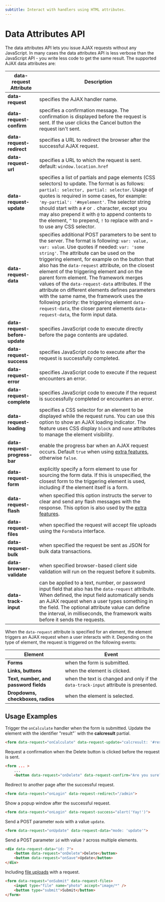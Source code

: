 ```yaml
---
subtitle: Interact with handlers using HTML attributes.
---
```

# Data Attributes API

The data attributes API lets you issue AJAX requests without any JavaScript. In many cases the data attributes API is less verbose than the JavaScript API - you write less code to get the same result. The supported AJAX data attributes are:

data-request Attribute | Description
------------- | -------------
**data-request** | specifies the AJAX handler name.
**data-request-confirm** | specifies a confirmation message. The confirmation is displayed before the request is sent. If the user clicks the Cancel button the request isn't sent.
**data-request-redirect** | specifies a URL to redirect the browser after the successful AJAX request.
**data-request-url** | specifies a URL to which the request is sent. default: `window.location.href`
**data-request-update** | specifies a list of partials and page elements (CSS selectors) to update. The format is as follows: `partial: selector, partial: selector`. Usage of quotes is required in some cases, for example: `'my-partial': '#myelement'`. The selector string should start with a `#` or `.` character, except you may also prepend it with `@` to append contents to the element, `^` to prepend, `!` to replace with and `=` to use any CSS selector.
**data-request-data** | specifies additional POST parameters to be sent to the server. The format is following: `var: value, var: value`. Use quotes if needed: `var: 'some string'`. The attribute can be used on the triggering element, for example on the button that also has the `data-request` attribute, on the closest element of the triggering element and on the parent form element. The framework merges values of the `data-request-data` attributes. If the attribute on different elements defines parameters with the same name, the framework uses the following priority: the triggering element `data-request-data`, the closer parent elements `data-request-data`, the form input data.
**data-request-before-update** | specifies JavaScript code to execute directly before the page contents are updated.
**data-request-success** | specifies JavaScript code to execute after the request is successfully completed.
**data-request-error** | specifies JavaScript code to execute if the request encounters an error.
**data-request-complete** | specifies JavaScript code to execute if the request is successfully completed or encounters an error.
**data-request-loading** | specifies a CSS selector for an element to be displayed while the request runs. You can use this option to show an AJAX loading indicator. The feature uses CSS display `block` and `none` attributes to manage the element visibility.
**data-request-progress-bar** | enable the progress bar when an AJAX request occurs. Default `true` when using [extra features](./extras.md), otherwise `false`.
**data-request-form** | explicitly specify a form element to use for sourcing the form data. If this is unspecified, the closest form to the triggering element is used, including if the element itself is a form.
**data-request-flash** | when specified this option instructs the server to clear and send any flash messages with the response. This option is also used by the [extra features](./extras.md).
**data-request-files** | when specified the request will accept file uploads using the `FormData` interface.
**data-request-bulk** | when specified the request be sent as JSON for bulk data transactions.
**data-browser-validate** | when specified browser-based client side validation will run on the request before it submits.
**data-track-input** | can be applied to a text, number, or password input field that also has the `data-request` attribute. When defined, the input field automatically sends an AJAX request when a user types something in the field. The optional attribute value can define the interval, in milliseconds, the framework waits before it sends the requests.

When the `data-request` attribute is specified for an element, the element triggers an AJAX request when a user interacts with it. Depending on the type of element, the request is triggered on the following events:

Element | Event
------------- | -------------
**Forms** | when the form is submitted.
**Links, buttons** | when the element is clicked.
**Text, number, and password fields** | when the text is changed and only if the `data-track-input` attribute is presented.
**Dropdowns, checkboxes, radios** | when the element is selected.

## Usage Examples

Trigger the `onCalculate` handler when the form is submitted. Update the element with the identifier "result"` with the **calcresult** partial.

```html
<form data-request="onCalculate" data-request-update="calcresult: '#result'">
```

Request a confirmation when the Delete button is clicked before the request is sent.

```html
<form ... >
    ...
    <button data-request="onDelete" data-request-confirm="Are you sure?">Delete</button>
```

Redirect to another page after the successful request.

```html
<form data-request="onLogin" data-request-redirect="/admin">
```

Show a popup window after the successful request.

```html
<form data-request="onLogin" data-request-success="alert('Yay!')">
```

Send a POST parameter `mode` with a value `update`.

```html
<form data-request="onUpdate" data-request-data="mode: 'update'">
```

Send a POST parameter `id` with value `7` across multiple elements.

```html
<div data-request-data="id: 7">
    <button data-request="onDelete">Delete</button>
    <button data-request="onSave">Update</button>
</div>
```

Including [file uploads](../../extend/services/request-input.md) with a request.

```html
<form data-request="onSubmit" data-request-files>
    <input type="file" name="photo" accept="image/*" />
    <button type="submit">Submit</button>
</form>
```
